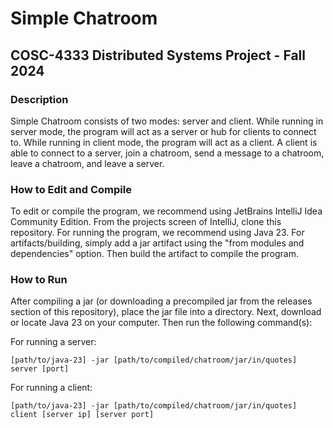 # Simple Chatroom
## COSC-4333 Distributed Systems Project - Fall 2024

### Description
Simple Chatroom consists of two modes: server and client. While running in server mode, the program will act as a server or hub for clients to connect to. While running in client mode, the program will act as a client. A client is able to connect to a server, join a chatroom, send a message to a chatroom, leave a chatroom, and leave a server.

### How to Edit and Compile
To edit or compile the program, we recommend using JetBrains IntelliJ Idea Community Edition. From the projects screen of IntelliJ, clone this repository.  For running the program, we recommend using Java 23. For artifacts/building, simply add a jar artifact using the "from modules and dependencies" option. Then build the artifact to compile the program.

### How to Run
After compiling a jar (or downloading a precompiled jar from the releases section of this repository), place the jar file into a directory. Next, download or locate Java 23 on your computer. Then run the following command(s):

<p>For running a server:</p>
<p>
    <code>[path/to/java-23] -jar [path/to/compiled/chatroom/jar/in/quotes] server [port]</code>
</p>

<p>For running a client:</p>
<p>
    <code>[path/to/java-23] -jar [path/to/compiled/chatroom/jar/in/quotes] client [server ip] [server port]</code>
</p>
